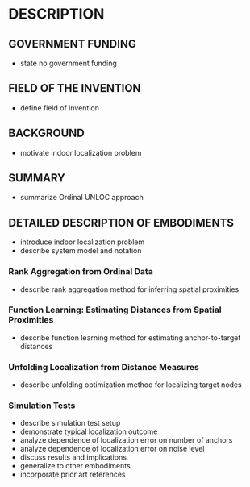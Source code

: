 # DESCRIPTION

## GOVERNMENT FUNDING

- state no government funding

## FIELD OF THE INVENTION

- define field of invention

## BACKGROUND

- motivate indoor localization problem

## SUMMARY

- summarize Ordinal UNLOC approach

## DETAILED DESCRIPTION OF EMBODIMENTS

- introduce indoor localization problem
- describe system model and notation

### Rank Aggregation from Ordinal Data

- describe rank aggregation method for inferring spatial proximities

### Function Learning: Estimating Distances from Spatial Proximities

- describe function learning method for estimating anchor-to-target distances

### Unfolding Localization from Distance Measures

- describe unfolding optimization method for localizing target nodes

### Simulation Tests

- describe simulation test setup
- demonstrate typical localization outcome
- analyze dependence of localization error on number of anchors
- analyze dependence of localization error on noise level
- discuss results and implications
- generalize to other embodiments
- incorporate prior art references


